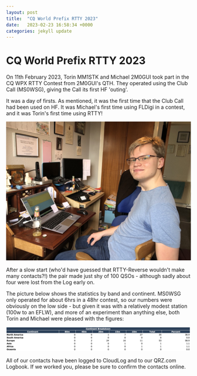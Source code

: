 ```yaml
---
layout: post
title:  "CQ World Prefix RTTY 2023"
date:   2023-02-23 16:58:34 +0000
categories: jekyll update
---
```

# CQ World Prefix RTTY 2023

On 11th February 2023, Torin MM1STK and Michael 2M0GUI took part in the CQ WPX RTTY Contest from 2M0GUI's QTH. They operated using the Club Call (MS0WSG), giving the Call its first HF 'outing'.

It was a day of firsts. As mentioned, it was the first time that the Club Call had been used on HF. It was Michael's first time using FLDigi in a contest, and it was Torin's first time using RTTY!

![Torin operating](/images/Torin%20Oppo%20web.jpeg)

After a slow start (who'd have guessed that RTTY-Reverse wouldn't make many contacts?!) the pair made just shy of 100 QSOs - although sadly about four were lost from the Log early on.

The picture below shows the statistics by band and continent. MS0WSG only operated for about 6hrs in a 48hr contest, so our numbers were obviously on the low side - but given it was with a relatively modest station (100w to an EFLW), and more of an experiment than anything else, both Torin and Michael were pleased with the figures:

![CQ WPX Stats](/images/CQWPXRTTYStats.jpeg)

All of our contacts have been logged to CloudLog and to our QRZ.com Logbook. If we worked you, please be sure to confirm the contacts online.
